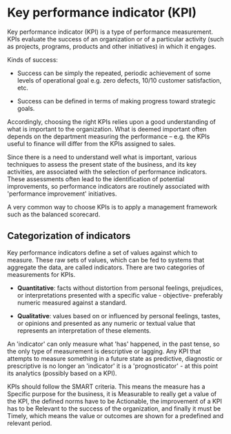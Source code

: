 # Key performance indicator (KPI)

Key performance indicator (KPI) is a type of performance measurement. KPIs evaluate the success of an organization or of a particular activity (such as projects, programs, products and other initiatives) in which it engages.

Kinds of success:

  * Success can be simply the repeated, periodic achievement of some levels of operational goal e.g. zero defects, 10/10 customer satisfaction, etc.

  * Success can be defined in terms of making progress toward strategic goals.

Accordingly, choosing the right KPIs relies upon a good understanding of what is important to the organization. What is deemed important often depends on the department measuring the performance – e.g. the KPIs useful to finance will differ from the KPIs assigned to sales.

Since there is a need to understand well what is important, various techniques to assess the present state of the business, and its key activities, are associated with the selection of performance indicators. These assessments often lead to the identification of potential improvements, so performance indicators are routinely associated with 'performance improvement' initiatives. 

A very common way to choose KPIs is to apply a management framework such as the balanced scorecard.


## Categorization of indicators

Key performance indicators define a set of values against which to measure. These raw sets of values, which can be fed to systems that aggregate the data, are called indicators. There are two categories of measurements for KPIs.

  * **Quantitative**: facts without distortion from personal feelings, prejudices, or interpretations presented with a specific value - objective- preferably numeric measured against a standard.

  * **Qualitative**: values based on or influenced by personal feelings, tastes, or opinions and presented as any numeric or textual value that represents an interpretation of these elements.

An 'indicator' can only measure what 'has' happened, in the past tense, so the only type of measurement is descriptive or lagging. Any KPI that attempts to measure something in a future state as predictive, diagnostic or prescriptive is no longer an 'indicator' it is a 'prognosticator' - at this point its analytics (possibly based on a KPI).

KPIs should follow the SMART criteria. This means the measure has a Specific purpose for the business, it is Measurable to really get a value of the KPI, the defined norms have to be Actionable, the improvement of a KPI has to be Relevant to the success of the organization, and finally it must be Timely, which means the value or outcomes are shown for a predefined and relevant period.
